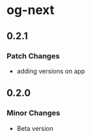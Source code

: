 # og-next

## 0.2.1

### Patch Changes

- adding versions on app

## 0.2.0

### Minor Changes

- Beta version
